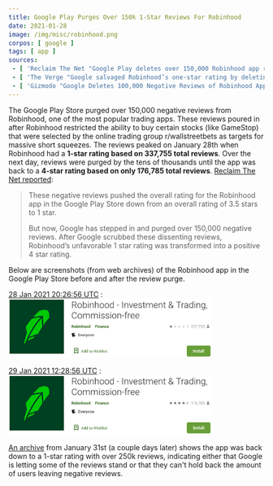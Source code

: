 ```yaml
---
title: Google Play Purges Over 150k 1-Star Reviews For Robinhood
date: 2021-01-28
image: /img/misc/robinhood.png
corpos: [ google ]
tags: [ app ]
sources:
 - [ 'Reclaim The Net "Google Play deletes over 150,000 Robinhood app reviews after frustrated users leave one-star ratings" by Tom Parker (28 Jan 2021)', 'reclaimthenet.org/google-play-removes-robinhood-reviews/' ]
 - [ 'The Verge "Google salvaged Robinhood’s one-star rating by deleting nearly 100,000 negative reviews" by Jay Peters (28 Jan 2021)', 'archive.is/bemOq' ]
 - [ 'Gizmodo "Google Deletes 100,000 Negative Reviews of Robinhood App From Angry Users" by Matt Novak (29 Jan 2021)', 'archive.is/bemOq' ]
---
```


The Google Play Store purged over 150,000 negative reviews from
Robinhood, one of the most popular trading apps. These reviews poured in after
Robinhood restricted the ability to buy certain stocks (like GameStop) that
were selected by the online trading group r/wallstreetbets as targets for
massive short squeezes. The reviews peaked on January 28th when Robinhood had a
**1-star rating based on 337,755 total reviews**. Over the next day, reviews
were purged by the tens of thousands until the app was back to a **4-star
rating based on only 176,785 total reviews**. [Reclaim The Net
reported](https://reclaimthenet.org/google-play-removes-robinhood-reviews/):

> These negative reviews pushed the overall rating for the Robinhood app in the
> Google Play Store down from an overall rating of 3.5 stars to 1 star.
>
> But now, Google has stepped in and purged over 150,000 negative reviews.
> After Google scrubbed these dissenting reviews, Robinhood’s unfavorable 1
> star rating was transformed into a positive 4 star rating.

Below are screenshots (from web archives) of the Robinhood app in the Google
Play Store before and after the review purge.

[28 Jan 2021 20:26:56 UTC](https://archive.is/Tv6My) :
[<img loading="lazy" src="screenshot-before.png" width="400" height="auto">](screenshot-before.png)

[29 Jan 2021 12:28:56 UTC](https://archive.is/Tv6My) :
[<img loading="lazy" src="screenshot-after.png" width="400" height="auto">](screenshot-after.png)

[An archive](https://archive.is/sZGBm) from January 31st (a couple days later)
shows the app was back down to a 1-star rating with over 250k reviews,
indicating either that Google is letting some of the reviews stand or that they
can't hold back the amount of users leaving negative reviews.
